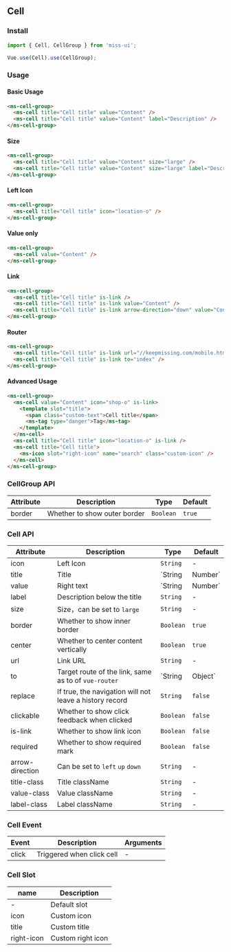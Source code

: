 ## Cell

### Install
``` javascript
import { Cell, CellGroup } from 'miss-ui';

Vue.use(Cell).use(CellGroup);
```

### Usage

#### Basic Usage

```html
<ms-cell-group>
  <ms-cell title="Cell title" value="Content" />
  <ms-cell title="Cell title" value="Content" label="Description" />
</ms-cell-group>
```

#### Size

```html
<ms-cell-group>
  <ms-cell title="Cell title" value="Content" size="large" />
  <ms-cell title="Cell title" value="Content" size="large" label="Description" />
</ms-cell-group>
```

#### Left Icon

```html
<ms-cell-group>
  <ms-cell title="Cell title" icon="location-o" />
</ms-cell-group>
```

#### Value only

```html
<ms-cell-group>
  <ms-cell value="Content" />
</ms-cell-group>
```

#### Link

```html
<ms-cell-group>
  <ms-cell title="Cell title" is-link />
  <ms-cell title="Cell title" is-link value="Content" />
  <ms-cell title="Cell title" is-link arrow-direction="down" value="Content" />
</ms-cell-group>
```

#### Router

```html
<ms-cell-group>
  <ms-cell title="Cell title" is-link url="//keepmissing.com/mobile.html" />
  <ms-cell title="Cell title" is-link to="index" />
</ms-cell-group>
```

#### Advanced Usage

```html
<ms-cell-group>
  <ms-cell value="Content" icon="shop-o" is-link>
    <template slot="title">
      <span class="custom-text">Cell title</span>
      <ms-tag type="danger">Tag</ms-tag>
    </template>
  </ms-cell>
  <ms-cell title="Cell title" icon="location-o" is-link />
  <ms-cell title="Cell title">
    <ms-icon slot="right-icon" name="search" class="custom-icon" />
  </ms-cell>
</ms-cell-group>
```

### CellGroup API

| Attribute | Description | Type | Default |
|------|------|------|------|
| border | Whether to show outer border | `Boolean` | `true` |

### Cell API

| Attribute | Description | Type | Default |
|------|------|------|------|
| icon | Left Icon | `String` | - |
| title | Title | `String | Number` | - |
| value | Right text | `String | Number` | - |
| label | Description below the title | `String` | - |
| size | Size，can be set to `large` | `String` | - |
| border | Whether to show inner border | `Boolean` | `true` |
| center | Whether to center content vertically | `Boolean` | `true` |
| url | Link URL | `String` | - |
| to | Target route of the link, same as to of `vue-router` | `String | Object` | - |
| replace | If true, the navigation will not leave a history record | `String` | `false` |
| clickable | Whether to show click feedback when clicked | `Boolean` | `false` |
| is-link | Whether to show link icon | `Boolean` | `false` |
| required | Whether to show required mark | `Boolean` | `false` |
| arrow-direction | Can be set to `left` `up` `down` | `String` | - |
| title-class | Title className | `String` | - |
| value-class | Value className | `String` | - |
| label-class | Label className | `String` | - |

### Cell Event

| Event | Description | Arguments |
|------|------|------|
| click | Triggered when click cell | - |

### Cell Slot

| name | Description |
|------|------|
| - | Default slot |
| icon | Custom icon |
| title | Custom title |
| right-icon | Custom right icon |
